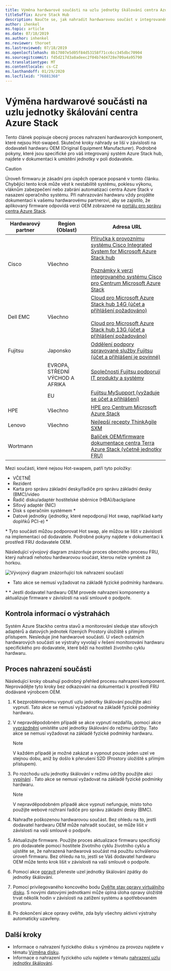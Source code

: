 ```yaml
---
title: Výměna hardwarové součásti na uzlu jednotky škálování centra Azure Stack
titleSuffix: Azure Stack Hub
description: Naučte se, jak nahradit hardwarovou součást v integrovaném systému Azure Stack hub.
author: ihenkel
ms.topic: article
ms.date: 07/18/2019
ms.author: inhenkel
ms.reviewer: thoroet
ms.lastreviewed: 07/18/2019
ms.openlocfilehash: 8b17807e5d05f84d53158f71cc6cc345dbc70904
ms.sourcegitcommit: fd5d217d3a8adeec2f04b74d4728e709a4a95790
ms.translationtype: MT
ms.contentlocale: cs-CZ
ms.lasthandoff: 01/29/2020
ms.locfileid: "76881368"
---
```

# <a name="replace-a-hardware-component-on-an-azure-stack-hub-scale-unit-node"></a>Výměna hardwarové součásti na uzlu jednotky škálování centra Azure Stack

Tento článek popisuje obecný proces nahrazení hardwarových komponent, které nejsou Hot-swaped. Skutečné kroky náhrady se liší v závislosti na dodavateli hardwaru OEM (Original Equipment Manufacturer). Podrobné pokyny, které jsou specifické pro váš integrovaný systém Azure Stack hub, najdete v dokumentaci k umístění jednotky v poli dodavatele.

> [!CAUTION]  
> Úroveň firmwaru je zásadní pro úspěch operace popsané v tomto článku. Chybějící tento krok může vést k nestabilitě systému, poklesu výkonu, vláknům zabezpečení nebo zabrání automatizaci centra Azure Stack v nasazení operačního systému. Při nahrazování hardwaru vždy projděte dokumentaci k vašemu hardwarovému partnerovi, aby se zajistilo, že aplikovaný firmware odpovídá verzi OEM zobrazené na [portálu pro správu centra Azure Stack](azure-stack-updates.md).

| Hardwarový partner | Region (Oblast) | Adresa URL |
|------------------|--------|-------------------------------------------------------------------------------------------------------------------------------------------------------------------------------------------------------------------------------------------------------------------------------------------------------------------------------------------|
| Cisco | Všechno | [Příručka k provoznímu systému Cisco Integrated System for Microsoft Azure Stack hub](https://www.cisco.com/c/en/us/td/docs/unified_computing/ucs/azure-stack/b_Azure_Stack_Operations_Guide_4-0/b_Azure_Stack_Operations_Guide_4-0_chapter_00.html#concept_wks_t1q_wbb)<br><br>[Poznámky k verzi integrovaného systému Cisco pro Centrum Microsoft Azure Stack](https://www.cisco.com/c/en/us/support/servers-unified-computing/ucs-c-series-rack-mount-ucs-managed-server-software/products-release-notes-list.html) |
| Dell EMC | Všechno | [Cloud pro Microsoft Azure Stack hub 14G (účet a přihlášení požadováno)](https://support.emc.com/downloads/44615_Cloud-for-Microsoft-Azure-Stack-14G)<br><br>[Cloud pro Microsoft Azure Stack hub 13G (účet a přihlášení požadováno)](https://support.emc.com/downloads/42238_Cloud-for-Microsoft-Azure-Stack-13G) |
| Fujitsu | Japonsko | [Oddělení podpory spravované služby Fujitsu (účet a přihlášení je povinné)](https://eservice.fujitsu.com/supportdesk-web/) |
|  | EVROPA, STŘEDNÍ VÝCHOD A AFRIKA | [Společnosti Fujitsu podporují IT produkty a systémy](https://support.ts.fujitsu.com/IndexContact.asp?lng=COM&ln=no&LC=del) |
|  | EU | [Fujitsu MySupport (vyžaduje se účet a přihlášení)](https://support.ts.fujitsu.com/IndexMySupport.asp) |
| HPE | Všechno | [HPE pro Centrum Microsoft Azure Stack](http://www.hpe.com/info/MASupdates) |
| Lenovo | Všechno | [Nejlepší recepty ThinkAgile SXM](https://datacentersupport.lenovo.com/us/en/solutions/ht505122)
| Wortmann |  | [Balíček OEM/firmware](https://aka.ms/AA6z600)<br>[dokumentace centra Terra Azure Stack (včetně jednotky FRU)](https://aka.ms/aa6zktc)

Mezi součásti, které nejsou Hot-swapem, patří tyto položky:

- VČETNĚ
- Rezident
- Karta pro správu základní desky/řadiče pro správu základní desky (BMC)/video
- Řadič disku/adaptér hostitelské sběrnice (HBA)/backplane
- Síťový adaptér (NIC)
- Disk s operačním systémem *
- Datové jednotky (jednotky, které nepodporují Hot swap, například karty doplňků PCI-e) *

\* Tyto součásti můžou podporovat Hot swap, ale můžou se lišit v závislosti na implementaci od dodavatele. Podrobné pokyny najdete v dokumentaci k prostředí FRU dodavatele OEM.

Následující vývojový diagram znázorňuje proces obecného procesu FRU, který nahradí nehotou hardwarovou součást, kterou nelze vyměnit za horkou.

![Vývojový diagram znázorňující tok nahrazení součástí](media/azure-stack-replace-component/replacecomponentflow.PNG)

* Tato akce se nemusí vyžadovat na základě fyzické podmínky hardwaru.

\* * Jestli dodavatel hardwaru OEM provede nahrazení komponenty a aktualizuje firmware v závislosti na vaší smlouvě o podpoře.

## <a name="review-alert-information"></a>Kontrola informací o výstrahách

Systém Azure Stackho centra stavů a monitorování sleduje stav síťových adaptérů a datových jednotek řízených Prostory úložiště s přímým přístupem. Nesleduje jiné hardwarové součásti. U všech ostatních hardwarových součástí se výstrahy vyvolají v řešení monitorování hardwaru specifického pro dodavatele, které běží na hostiteli životního cyklu hardwaru.  

## <a name="component-replacement-process"></a>Proces nahrazení součásti

Následující kroky obsahují podrobný přehled procesu nahrazení komponent. Neprovádějte tyto kroky bez odkazování na dokumentaci k prostředí FRU dodávané výrobcem OEM.

1. K bezproblémovému vypnutí uzlu jednotky škálování použijte akci vypnutí. Tato akce se nemusí vyžadovat na základě fyzické podmínky hardwaru.

2. V nepravděpodobném případě se akce vypnutí nezdařila, pomocí akce [vyprázdnění](azure-stack-node-actions.md#drain) umístěte uzel jednotky škálování do režimu údržby. Tato akce se nemusí vyžadovat na základě fyzické podmínky hardwaru.

   > [!NOTE]  
   > V každém případě je možné zakázat a vypnout pouze jeden uzel ve stejnou dobu, aniž by došlo k přerušení S2D (Prostory úložiště s přímým přístupem).

3. Po rozchodu uzlu jednotky škálování v režimu údržby použijte akci [vypínání](azure-stack-node-actions.md#scale-unit-node-actions) . Tato akce se nemusí vyžadovat na základě fyzické podmínky hardwaru.

   > [!NOTE]  
   > V nepravděpodobném případě akce vypnutí nefunguje, místo toho použijte webové rozhraní řadiče pro správu základní desky (BMC).

4. Nahraďte poškozenou hardwarovou součást. Bez ohledu na to, jestli dodavatel hardwaru OEM může nahradit součást, se může lišit v závislosti na vaší smlouvě o podpoře.  
5. Aktualizujte firmware. Použijte proces aktualizace firmwaru specifický pro dodavatele pomocí hostitele životního cyklu životního cyklu a ujistěte se, že nahrazená hardwarová součást má použitu schválenou úroveň firmwaru. Bez ohledu na to, jestli se Váš dodavatel hardwaru OEM může tento krok lišit v závislosti na vaší smlouvě o podpoře.  
6. Pomocí akce [opravit](azure-stack-node-actions.md#scale-unit-node-actions) přeneste uzel jednotky škálování zpátky do jednotky škálování.
7. Pomocí privilegovaného koncového bodu [Ověřte stav opravy virtuálního disku](azure-stack-replace-disk.md#check-the-status-of-virtual-disk-repair-using-the-privileged-endpoint). S novými datovými jednotkami může úplná úloha opravy úložiště trvat několik hodin v závislosti na zatížení systému a spotřebovaném prostoru.
8. Po dokončení akce opravy ověřte, zda byly všechny aktivní výstrahy automaticky uzavřeny.

## <a name="next-steps"></a>Další kroky

- Informace o nahrazení fyzického disku s výměnou za provozu najdete v tématu [Výměna disku](azure-stack-replace-disk.md).
- Informace o nahrazení fyzického uzlu najdete v tématu [nahrazení uzlu jednotky škálování](azure-stack-replace-node.md).
